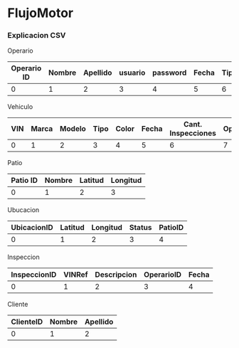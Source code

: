 # FlujoMotor


### Explicacion CSV

Operario

| Operario ID | Nombre | Apellido | usuario | password | Fecha | Tipo(puerto,operario) | Operario ID |
| ----------- | ------ | -------- | ------- | -------- | ----- | --------------------- | ----------- |
| 0           | 1      | 2        | 3       | 4        | 5     | 6                     | 7           |

Vehiculo

| VIN | Marca | Modelo | Tipo | Color | Fecha | Cant. Inspecciones | OperarioID | UbicacionID | Cliente |
| --- | ----- | -------| ---- | ----- | ----- | ------------------ | ---------- | ----------- | ------- |
| 0   | 1     | 2      | 3    | 4     | 5     | 6                  | 7          | 8           | 9       |

Patio

| Patio ID | Nombre | Latitud | Longitud |
| -------- | ------ | ------- | -------- |
| 0        | 1      | 2       | 3        |


Ubucacion

| UbicacionID | Latitud | Longitud | Status | PatioID |
| ----------- | ------- | -------- | ------ | ------- |
| 0           | 1       | 2        | 3      | 4       |

Inspeccion

| InspeccionID | VINRef  | Descripcion | OperarioID | Fecha |
| ------------ | ------- | ----------- | ---------- | ----- |
| 0            | 1       | 2           | 3          | 4     |
 
Cliente

| ClienteID | Nombre  | Apellido |
| --------- | ------- | -------- |
| 0         | 1       | 2        |
 
